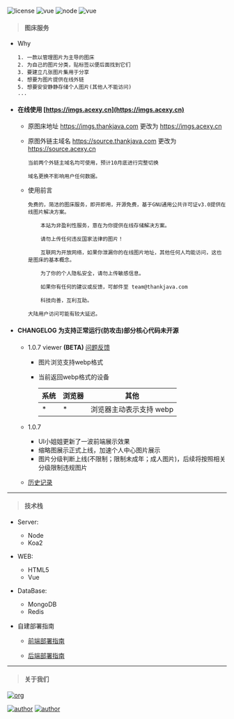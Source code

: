 ![license](https://img.shields.io/badge/license-GNU-100000.svg)
![vue](https://img.shields.io/badge/>-vue-lightred.svg)
![node](https://img.shields.io/badge/>-nodejs-green.svg)
![vue](https://img.shields.io/badge/>-koa2-blue.svg)

> #### 图床服务

- Why

    ```
    1. 一款以管理图片为主导的图床
    2. 为自己的图片分类，贴标签以便后面找到它们
    3. 要建立几张图片集用于分享
    4. 想要为图片提供在线外链
    5. 想要安安静静存储个人图片(其他人不能访问)
    ...
    ```

- #### 在线使用 [https://imgs.acexy.cn](https://imgs.acexy.cn)

    - 原图床地址 https://imgs.thankjava.com 更改为 https://imgs.acexy.cn
    
    - 原图外链主域名 https://source.thankjava.com 更改为 https://source.acexy.cn
    
        ```
        当前两个外链主域名均可使用，预计10月底进行完整切换
        
        域名更换不影响用户任何数据。
        ```

    - 使用前言
    
        ```
        免费的，简洁的图床服务，即开即用，开源免费，基于GNU通用公共许可证v3.0提供在线图片解决方案。

            本站为非盈利性服务，意在为你提供在线存储解决方案。

            请勿上传任何违反国家法律的图片！

            互联网为开放网络，如果你泄漏你的在线图片地址，其他任何人均能访问，这也是图床的基本概念。

            为了你的个人隐私安全，请勿上传敏感信息。

            如果你有任何的建议或反馈，可邮件至 team@thankjava.com

            科技向善，互利互助。

        大陆用户访问可能有较大延迟。
        ```

- #### CHANGELOG **为支持正常运行(防攻击)部分核心代码未开源**

    - 1.0.7 viewer **(BETA)** [问题反馈](https://github.com/lazy-koala/imgs-upload-srv/issues/new)
        
        - 图片浏览支持webp格式
        - 当前返回webp格式的设备
        
          系统 | 浏览器 | 其他
          --- | --- | ---
          \* | \* | 浏览器主动表示支持 webp
        
    - 1.0.7

        - UI小姐姐更新了一波前端展示效果
        - 缩略图展示正式上线，加速个人中心图片展示
        - 图片分级判断上线(不限制；限制未成年；成人图片)，后续将按照相关分级限制违规图片
    
    - [历史记录](https://github.com/lazy-koala/imgs-upload-srv/blob/master/doc/changelog.md)
---
> #### 技术栈
- Server:

    - Node
    - Koa2
            
- WEB:

    - HTML5
    - Vue
            
- DataBase:

    - MongoDB
    - Redis
- 自建部署指南

    - [前端部署指南](https://github.com/lazy-koala/imgs-upload-srv/blob/master/doc/deploy-web.md)

    - [后端部署指南](https://github.com/lazy-koala/imgs-upload-srv/blob/master/doc/deploy-srv.md)
---    
> #### 关于我们

[![org](https://img.shields.io/badge/org-@LazyKoala-yellow.svg)](https://github.com/lazy-koala/)

[![author](https://img.shields.io/badge/author-@qazyuan-blue.svg)](https://github.com/qazyuan/) [![author](https://img.shields.io/badge/author-@acexy-blue.svg)](https://github.com/acexy/)
